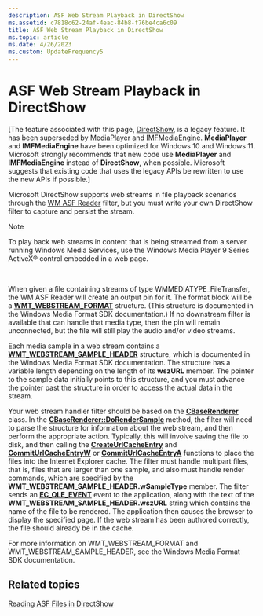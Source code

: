 ```yaml
---
description: ASF Web Stream Playback in DirectShow
ms.assetid: c7818c62-24af-4eac-84b8-f76be4ca6c09
title: ASF Web Stream Playback in DirectShow
ms.topic: article
ms.date: 4/26/2023
ms.custom: UpdateFrequency5
---
```


# ASF Web Stream Playback in DirectShow

\[The feature associated with this page, [DirectShow](/windows/win32/directshow/directshow), is a legacy feature. It has been superseded by [MediaPlayer](/uwp/api/Windows.Media.Playback.MediaPlayer) and [IMFMediaEngine](/windows/win32/api/mfmediaengine/nn-mfmediaengine-imfmediaengine). **MediaPlayer** and **IMFMediaEngine** have been optimized for Windows 10 and Windows 11. Microsoft strongly recommends that new code use **MediaPlayer** and **IMFMediaEngine** instead of **DirectShow**, when possible. Microsoft suggests that existing code that uses the legacy APIs be rewritten to use the new APIs if possible.\]

Microsoft DirectShow supports web streams in file playback scenarios through the [WM ASF Reader](wm-asf-reader-filter.md) filter, but you must write your own DirectShow filter to capture and persist the stream.

> [!Note]  
> To play back web streams in content that is being streamed from a server running Windows Media Services, use the Windows Media Player 9 Series ActiveX® control embedded in a web page.

 

When given a file containing streams of type WMMEDIATYPE\_FileTransfer, the WM ASF Reader will create an output pin for it. The format block will be a [**WMT\_WEBSTREAM\_FORMAT**](/previous-versions/windows/desktop/api/wmsdkidl/ns-wmsdkidl-wmt_webstream_format) structure. (This structure is documented in the Windows Media Format SDK documentation.) If no downstream filter is available that can handle that media type, then the pin will remain unconnected, but the file will still play the audio and/or video streams.

Each media sample in a web stream contains a [**WMT\_WEBSTREAM\_SAMPLE\_HEADER**](/previous-versions/windows/desktop/api/wmsdkidl/ns-wmsdkidl-wmt_webstream_sample_header) structure, which is documented in the Windows Media Format SDK documentation. The structure has a variable length depending on the length of its **wszURL** member. The pointer to the sample data initially points to this structure, and you must advance the pointer past the structure in order to access the actual data in the stream.

Your web stream handler filter should be based on the [**CBaseRenderer**](cbaserenderer.md) class. In the [**CBaseRenderer::DoRenderSample**](cbaserenderer-dorendersample.md) method, the filter will need to parse the structure for information about the web stream, and then perform the appropriate action. Typically, this will involve saving the file to disk, and then calling the [**CreateUrlCacheEntry**](/windows/desktop/api/wininet/nf-wininet-createurlcacheentrya) and [**CommitUrlCacheEntryW**](/windows/desktop/api/wininet/nf-wininet-commiturlcacheentryw) or [**CommitUrlCacheEntryA**](/windows/desktop/api/wininet/nf-wininet-commiturlcacheentrya) functions to place the files into the Internet Explorer cache. The filter must handle multipart files, that is, files that are larger than one sample, and also must handle render commands, which are specified by the **WMT\_WEBSTREAM\_SAMPLE\_HEADER.wSampleType** member. The filter sends an [**EC\_OLE\_EVENT**](ec-ole-event.md) event to the application, along with the text of the **WMT\_WEBSTREAM\_SAMPLE\_HEADER.wszURL** string which contains the name of the file to be rendered. The application then causes the browser to display the specified page. If the web stream has been authored correctly, the file should already be in the cache.

For more information on WMT\_WEBSTREAM\_FORMAT and WMT\_WEBSTREAM\_SAMPLE\_HEADER, see the Windows Media Format SDK documentation.

## Related topics

<dl> <dt>

[Reading ASF Files in DirectShow](reading-asf-files-in-directshow.md)
</dt> </dl>

 

 
